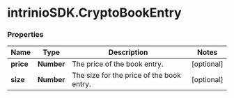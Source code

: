 # intrinioSDK.CryptoBookEntry

### Properties
Name | Type | Description | Notes
------------ | ------------- | ------------- | -------------
**price** | **Number** | The price of the book entry. | [optional] 
**size** | **Number** | The size for the price of the book entry. | [optional] 


